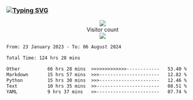 ### <a href="https://git.io/typing-svg"><img src="https://readme-typing-svg.herokuapp.com?font=Fira+Code&pause=1000&width=435&lines=+Hi+%F0%9F%91%8B+There+is+Chenghow" alt="Typing SVG" /></a>
<p align="center"> 
  <img src="https://github-readme-stats.vercel.app/api?username=chenghow&show_icons=true"><br>
  Visitor count<br>
  <img src="https://profile-counter.glitch.me/chenghow/count.svg">
</p>

<!--START_SECTION:waka-->

```txt
From: 23 January 2023 - To: 06 August 2024

Total Time: 124 hrs 28 mins

Other          66 hrs 28 mins  >>>>>>>>>>>>>------------   53.40 %
Markdown       15 hrs 57 mins  >>>----------------------   12.82 %
Python         15 hrs 30 mins  >>>----------------------   12.46 %
Text           10 hrs 35 mins  >>-----------------------   08.51 %
YAML           9 hrs 37 mins   >>-----------------------   07.74 %
```

<!--END_SECTION:waka-->
